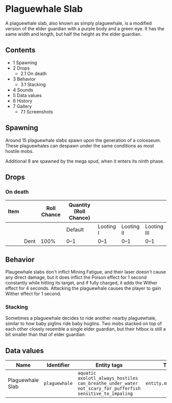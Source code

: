# Plaguewhale Slab
A plaguewhale slab, also known as simply plaguewhale, is a modified version of the elder guardian with a purple body and a green eye. It has the same width and length, but half the height as the elder guardian.

## Contents
- 1 Spawning
- 2 Drops
	- 2.1 On death
- 3 Behavior
	- 3.1 Stacking
- 4 Sounds
- 5 Data values
- 6 History
- 7 Gallery
	- 7.1 Screenshots

## Spawning
Around 15 plaguewhale slabs spawn upon the generation of a colosseum. These plaguewhales can despawn under the same conditions as most hostile mobs.

Additional 9 are spawned by the mega spud, when it enters its ninth phase.

## Drops
### On death
| Item |      | Roll Chance | Quantity (Roll Chance) |           |            |             |
|------|------|-------------|------------------------|-----------|------------|-------------|
|      |      |             | Default                | Looting I | Looting II | Looting III |
|      | Dent | 100%        | 0–1                    | 0–1       | 0–1        | 0–1         |

## Behavior
Plaugewhale slabs don't inflict Mining Fatigue, and their laser doesn't cause any direct damage, but it does inflict the Poison effect for 1 second constantly while hitting its target, and if fully charged, it adds the Wither effect for 4 seconds. Attacking the plaguewhale causes the player to gain Wither effect for 1 second.

### Stacking
Sometimes a plaguewhale decides to ride another nearby plaguewhale, similar to how baby piglins ride baby hoglins. Two mobs stacked on top of each other closely resemble a single elder guardian, but their hitbox is still a bit smaller than that of elder guardian. 

## Data values
| Name             | Identifier    | Entity tags                                                                                                                      | Translation key                |
|------------------|---------------|----------------------------------------------------------------------------------------------------------------------------------|--------------------------------|
| Plaguewhale Slab | `plaguewhale` | `aquatic`<br/>`axolotl_always_hostiles`<br/>`can_breathe_under_water`<br/>`not_scary_for_pufferfish`<br/>`sensitive_to_impaling` | `entity.minecraft.plaguewhale` |


